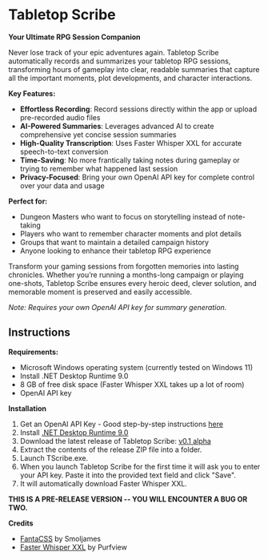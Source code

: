 # Tabletop Scribe
**Your Ultimate RPG Session Companion**

Never lose track of your epic adventures again. Tabletop Scribe automatically records and summarizes your tabletop RPG sessions, transforming hours of gameplay into clear, readable summaries that capture all the important moments, plot developments, and character interactions.

**Key Features:**

- **Effortless Recording**: Record sessions directly within the app or upload pre-recorded audio files
- **AI-Powered Summaries**: Leverages advanced AI to create comprehensive yet concise session summaries
- **High-Quality Transcription**: Uses Faster Whisper XXL for accurate speech-to-text conversion
- **Time-Saving**: No more frantically taking notes during gameplay or trying to remember what happened last session
- **Privacy-Focused**: Bring your own OpenAI API key for complete control over your data and usage

**Perfect for:**

- Dungeon Masters who want to focus on storytelling instead of note-taking
- Players who want to remember character moments and plot details
- Groups that want to maintain a detailed campaign history
- Anyone looking to enhance their tabletop RPG experience

Transform your gaming sessions from forgotten memories into lasting chronicles. Whether you’re running a months-long campaign or playing one-shots, Tabletop Scribe ensures every heroic deed, clever solution, and memorable moment is preserved and easily accessible.

*Note: Requires your own OpenAI API key for summary generation.*
## Instructions

**Requirements:**
- Microsoft Windows operating system (currently tested on Windows 11)
- Install .NET Desktop Runtime 9.0
- 8 GB of free disk space (Faster Whisper XXL takes up a lot of room)
- OpenAI API key

**Installation**
1. Get an OpenAI API Key - Good step-by-step instructions [here](https://medium.com/@Bilal.se/how-to-get-your-own-openai-api-key-a-step-by-step-guide-3a6ad660b915)
2. Install [.NET Desktop Runtime 9.0](https://dotnet.microsoft.com/en-us/download/dotnet/9.0)
3. Download the latest release of Tabletop Scribe: [v0.1 alpha](https://github.com/venem0us/TabletopScribe/releases/tag/v0.1a)
4. Extract the contents of the release ZIP file into a folder.
5. Launch TScribe.exe.
6. When you launch Tabletop Scribe for the first time it will ask you to enter your API key. Paste it into the provided text field and click "Save".
7. It will automatically download Faster Whisper XXL.

**THIS IS A PRE-RELEASE VERSION -- YOU WILL ENCOUNTER A BUG OR TWO.**

**Credits**
- [FantaCSS](https://www.fantacss.smoljames.com/) by Smoljames
- [Faster Whisper XXL](https://github.com/Purfview/whisper-standalone-win) by Purfview
